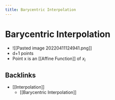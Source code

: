```yaml
---
title: Barycentric Interpolation
---
```


# Barycentric Interpolation
- ![[Pasted image 20220411124941.png]]
- d+1 points
- Point x is an [[Affine Function]] of $x_i$ 



## Backlinks
* [[Interpolation]]
	* [[Barycentric Interpolation]]

